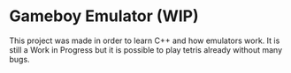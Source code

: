 # Gameboy Emulator (WIP)

This project was made in order to learn C++ and how emulators work. It is still a Work in Progress but it is possible to play tetris already without many bugs. 

